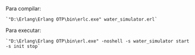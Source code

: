 Para compilar:

    `"D:\Erlang\Erlang OTP\bin\erlc.exe" water_simulator.erl`

Para executar: 

    `"D:\Erlang\Erlang OTP\bin\erl.exe" -noshell -s water_simulator start -s init stop`